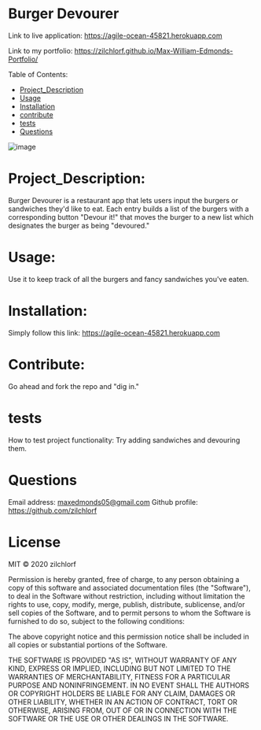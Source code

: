 
# Burger Devourer
Link to live application: https://agile-ocean-45821.herokuapp.com 

Link to my portfolio: https://zilchlorf.github.io/Max-William-Edmonds-Portfolio/

Table of Contents:
        
- [Project_Description](#Project_Description)
- [Usage](#usage)
- [Installation](#installation)
- [contribute](#contribute)
- [tests](#tests)
- [Questions](#Questions)

![image](https://user-images.githubusercontent.com/63215148/89606280-64d00c80-d824-11ea-983a-2c7bb4aa7284.png)

# Project_Description:
Burger Devourer is a restaurant app that lets users input the burgers or sandwiches they'd like to eat. Each entry builds a list of the burgers with a corresponding button "Devour it!" that moves the burger to a new list which designates the burger as being "devoured." 

# Usage:
 Use it to keep track of all the burgers and fancy sandwiches you've eaten. 

# Installation:
 Simply follow this link: https://agile-ocean-45821.herokuapp.com 

# Contribute:
 Go ahead and fork the repo and "dig in." 

# tests
How to test project functionality: Try adding sandwiches and devouring them. 

# Questions
Email address: maxedmonds05@gmail.com
Github profile: https://github.com/zilchlorf

# License
MIT © 2020 zilchlorf

Permission is hereby granted, free of charge, to any person obtaining a copy of this software and associated documentation files (the "Software"), to deal in the Software without restriction, including without limitation the rights to use, copy, modify, merge, publish, distribute, sublicense, and/or sell copies of the Software, and to permit persons to whom the Software is furnished to do so, subject to the following conditions:

The above copyright notice and this permission notice shall be included in all copies or substantial portions of the Software.

THE SOFTWARE IS PROVIDED "AS IS", WITHOUT WARRANTY OF ANY KIND, EXPRESS OR IMPLIED, INCLUDING BUT NOT LIMITED TO THE WARRANTIES OF MERCHANTABILITY, FITNESS FOR A PARTICULAR PURPOSE AND NONINFRINGEMENT. IN NO EVENT SHALL THE AUTHORS OR COPYRIGHT HOLDERS BE LIABLE FOR ANY CLAIM, DAMAGES OR OTHER LIABILITY, WHETHER IN AN ACTION OF CONTRACT, TORT OR OTHERWISE, ARISING FROM, OUT OF OR IN CONNECTION WITH THE SOFTWARE OR THE USE OR OTHER DEALINGS IN THE SOFTWARE.
        
